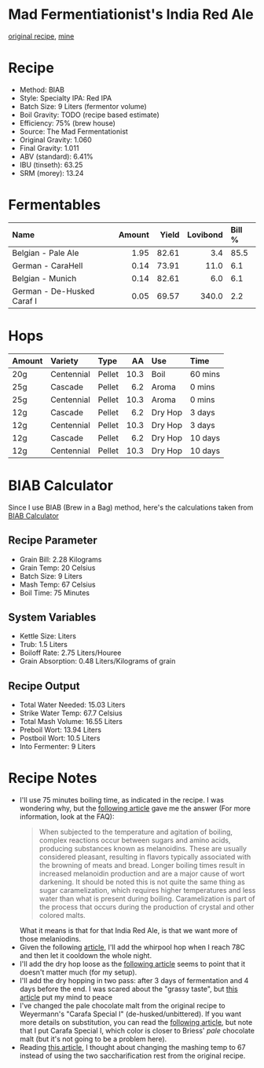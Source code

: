 Mad Fermentiationist's India Red Ale
================

[original recipe](https://www.themadfermentationist.com/2011/04/india-red-ale-recipe.html), [mine](https://www.brewersfriend.com/homebrew/recipe/view/601663/mad-fermentationist-s-india-red-ale)

Recipe
======

-   Method: BIAB
-   Style: Specialty IPA: Red IPA
-   Batch Size: 9 Liters (fermentor volume)
-   Boil Gravity: TODO (recipe based estimate)
-   Efficiency: 75% (brew house)
-   Source: The Mad Fermentationist
-   Original Gravity: 1.060
-   Final Gravity: 1.011
-   ABV (standard): 6.41%
-   IBU (tinseth): 63.25
-   SRM (morey): 13.24

Fermentables
============

| Name                       |  Amount|  Yield|  Lovibond| Bill % |
|:---------------------------|-------:|------:|---------:|:-------|
| Belgian - Pale Ale         |    1.95|  82.61|       3.4| 85.5   |
| German - CaraHell          |    0.14|  73.91|      11.0| 6.1    |
| Belgian - Munich           |    0.14|  82.61|       6.0| 6.1    |
| German - De-Husked Caraf I |    0.05|  69.57|     340.0| 2.2    |

Hops
====

| Amount | Variety    | Type   |    AA| Use     | Time    |
|:-------|:-----------|:-------|-----:|:--------|:--------|
| 20g    | Centennial | Pellet |  10.3| Boil    | 60 mins |
| 25g    | Cascade    | Pellet |   6.2| Aroma   | 0 mins  |
| 25g    | Centennial | Pellet |  10.3| Aroma   | 0 mins  |
| 12g    | Cascade    | Pellet |   6.2| Dry Hop | 3 days  |
| 12g    | Centennial | Pellet |  10.3| Dry Hop | 3 days  |
| 12g    | Cascade    | Pellet |   6.2| Dry Hop | 10 days |
| 12g    | Centennial | Pellet |  10.3| Dry Hop | 10 days |

BIAB Calculator
===============

Since I use BIAB (Brew in a Bag) method, here's the calculations taken from [BIAB Calculator](http://www.biabcalculator.com/)

Recipe Parameter
----------------

-   Grain Bill: 2.28 Kilograms
-   Grain Temp: 20 Celsius
-   Batch Size: 9 Liters
-   Mash Temp: 67 Celsius
-   Boil Time: 75 Minutes

System Variables
----------------

-   Kettle Size: Liters
-   Trub: 1.5 Liters
-   Boiloff Rate: 2.75 Liters/Houree
-   Grain Absorption: 0.48 Liters/Kilograms of grain

Recipe Output
-------------

-   Total Water Needed: 15.03 Liters
-   Strike Water Temp: 67.7 Celsius
-   Total Mash Volume: 16.55 Liters
-   Preboil Wort: 13.94 Liters
-   Postboil Wort: 10.5 Liters
-   Into Fermenter: 9 Liters

Recipe Notes
============

-   I'll use 75 minutes boiling time, as indicated in the recipe. I was wondering why, but the [following article](https://byo.com/article/boiling-advanced-brewing/) gave me the answer (For more information, look at the FAQ):
    <blockquote>
    When subjected to the temperature and agitation of boiling, complex reactions occur between sugars and amino acids, producing substances known as melanoidins. These are usually considered pleasant, resulting in flavors typically associated with the browning of meats and bread. Longer boiling times result in increased melanoidin production and are a major cause of wort darkening. It should be noted this is not quite the same thing as sugar caramelization, which requires higher temperatures and less water than what is present during boiling. Caramelization is part of the process that occurs during the production of crystal and other colored malts.
    </blockquote>
    What it means is that for that India Red Ale, is that we want more of those melaniodins.
-   Given the following [article](https://byo.com/article/hop-stands/), I'll add the whirpool hop when I reach 78C and then let it cooldown the whole night.
-   I'll add the dry hop loose as the [following article](http://brulosophy.com/2017/07/03/loose-vs-bagged-dry-hops-exbeeriment-results/) seems to point that it doesn't matter much (for my setup).
-   I'll add the dry hopping in two pass: after 3 days of fermentation and 4 days before the end. I was scared about the "grassy taste", but [this article](http://brulosophy.com/2015/10/26/dry-hop-length-long-vs-short-exbeeriment-results/) put my mind to peace
-   I've changed the pale chocolate malt from the original recipe to Weyermann's "Carafa Special I" (de-husked/unbittered). If you want more details on substitution, you can read the [following article](http://brulosophy.com/2017/08/07/roasted-grains-pt-3-carafa-special-ii-vs-chocolate-malt-exbeeriment-results/), but note that I put Carafa Special I, which color is closer to Briess' *pale* chocolate malt (but it's not going to be a problem here).
-   Reading [this article](https://byo.com/article/the-science-of-step-mashing/), I thought about changing the mashing temp to 67 instead of using the two saccharification rest from the original recipe.
